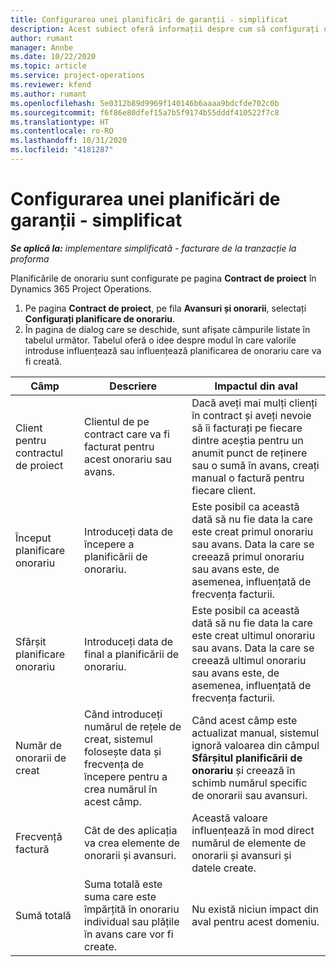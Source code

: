 ```yaml
---
title: Configurarea unei planificări de garanții - simplificat
description: Acest subiect oferă informații despre cum să configurați o planificare de onorariu în Project Operations.
author: rumant
manager: Annbe
ms.date: 10/22/2020
ms.topic: article
ms.service: project-operations
ms.reviewer: kfend
ms.author: rumant
ms.openlocfilehash: 5e0312b89d9969f140146b6aaaa9bdcfde702c0b
ms.sourcegitcommit: f6f86e80dfef15a7b5f9174b55dddf410522f7c8
ms.translationtype: HT
ms.contentlocale: ro-RO
ms.lasthandoff: 10/31/2020
ms.locfileid: "4181287"
---
```

# <a name="set-up-a-retainer-schedule---lite"></a>Configurarea unei planificări de garanții - simplificat

_**Se aplică la:** implementare simplificată - facturare de la tranzacție la proforma_

Planificările de onorariu sunt configurate pe pagina **Contract de proiect** în Dynamics 365 Project Operations.

1. Pe pagina **Contract de proiect**, pe fila **Avansuri și onorarii**, selectați **Configurați planificare de onorariu**.
2. În pagina de dialog care se deschide, sunt afișate câmpurile listate în tabelul următor. Tabelul oferă o idee despre modul în care valorile introduse influențează sau influențează planificarea de onorariu care va fi creată.

| Câmp | Descriere | Impactul din aval |
| --- | --- | --- |
| Client pentru contractul de proiect | Clientul de pe contract care va fi facturat pentru acest onorariu sau avans. | Dacă aveți mai mulți clienți în contract și aveți nevoie să îi facturați pe fiecare dintre aceștia pentru un anumit punct de reținere sau o sumă în avans, creați manual o factură pentru fiecare client. |
| Început planificare onorariu | Introduceți data de începere a planificării de onorariu. | Este posibil ca această dată să nu fie data la care este creat primul onorariu sau avans. Data la care se creează primul onorariu sau avans este, de asemenea, influențată de frecvența facturii. |
| Sfârșit planificare onorariu | Introduceți data de final a planificării de onorariu. | Este posibil ca această dată să nu fie data la care este creat ultimul onorariu sau avans. Data la care se creează ultimul onorariu sau avans este, de asemenea, influențată de frecvența facturii. |
| Număr de onorarii de creat | Când introduceți numărul de rețele de creat, sistemul folosește data și frecvența de începere pentru a crea numărul în acest câmp. | Când acest câmp este actualizat manual, sistemul ignoră valoarea din câmpul **Sfârșitul planificării de onorariu** și creează în schimb numărul specific de onorarii sau avansuri. |
| Frecvență factură | Cât de des aplicația va crea elemente de onorarii și avansuri. | Această valoare influențează în mod direct numărul de elemente de onorarii și avansuri și datele create. |
| Sumă totală | Suma totală este suma care este împărțită în onorariu individual sau plățile în avans care vor fi create. | Nu există niciun impact din aval pentru acest domeniu. |
